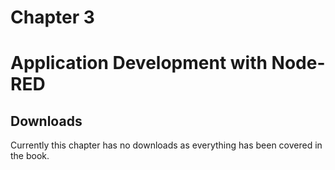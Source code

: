 # Chapter 3
# Application Development with Node-RED

## Downloads
Currently this chapter has no downloads as everything has been covered in the book.
